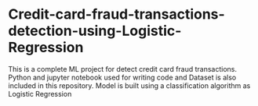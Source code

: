 # Credit-card-fraud-transactions-detection-using-Logistic-Regression
This is a complete ML project for detect credit card fraud transactions. Python and jupyter notebook used for writing code and Dataset is also included in this repository. Model is built using a classification algorithm as Logistic Regression
